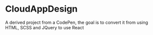 # CloudAppDesign
A derived project from a CodePen, the goal is to convert it from using HTML, SCSS and JQuery to use React
